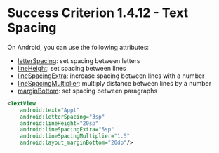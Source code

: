 # Success Criterion 1.4.12 - Text Spacing

On Android, you can use the following attributes:

- [letterSpacing](https://developer.android.com/reference/android/widget/TextView#attr_android:letterSpacing): set spacing between letters
- [lineHeight](https://developer.android.com/reference/android/widget/TextView#attr_android:lineHeight): set spacing between lines
- [lineSpacingExtra](https://developer.android.com/reference/android/widget/TextView#attr_android:lineSpacingExtra): increase spacing between lines with a number
- [lineSpacingMultiplier](https://developer.android.com/reference/android/widget/TextView#attr_android:lineSpacingMultiplier): multiply distance between lines by a number
- [marginBottom](https://developer.android.com/reference/android/view/ViewGroup.MarginLayoutParams#attr_android:layout_marginBottom): set spacing between paragraphs

```xml
<TextView
    android:text="Appt"
    android:letterSpacing="3sp"
    android:lineHeight="20sp"
    android:lineSpacingExtra="5sp"
    android:lineSpacingMultiplier="1.5"
    android:layout_marginBottom="20dp"/>
```
